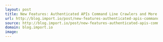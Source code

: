 ```yaml
---
layout: post
title: New Features: Authenticated APIs Command Line Crawlers and More — import•io blog
url: http://blog.import.io/post/new-features-authenticated-apis-command-line-crawlers-and-more
source: http://blog.import.io/post/new-features-authenticated-apis-command-line-crawlers-and-more
domain: blog.import.io
image: 
---
```


